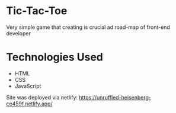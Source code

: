 # Tic-Tac-Toe

Very simple game that creating is crucial ad road-map of front-end developer 

# Technologies Used
- HTML
- CSS
- JavaScript

Site was deployed via netlify: https://unruffled-heisenberg-ce459f.netlify.app/
